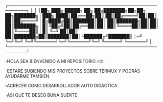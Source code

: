 ┌────────────────────────────────────────────────────────┐
│                                                        │
│██╗   ███╗ █████╗ ██╗     ██╗███████╗██╗██╗   ██╗███████╗
│███╗ ████║██╔══██╗██║     ██║██╔════╝██║██║   ██║██╔════╝
│█╔████╔██║███████║██║     ██║███████╗██║██║   ██║███████╗
│█║╚██╔╝██║██╔══██║██║     ██║╚════██║██║██║   ██║╚════██║
│█║ ╚═╝ ██║██║  ██║███████╗██║███████║██║╚██████╔╝███████║
│═╝     ╚═╝╚═╝  ╚═╝╚══════╝╚═╝╚══════╝╚═╝ ╚═════╝ ╚══════╝
│
└────────────────────────────────────────────────────────┘

-HOLA SEA BIENVENIDO A MI REPOSITORIO 🔥🤓

-ESTARE SUBIENDO MIS PROYECTOS SOBRE TERMUX Y PODRÁS AYUDARME TAMBIÉN

-ACRECER COMO DESARROLLADOR AUTO DIDÁCTICA

-ASI QUE TE DESEO BUNA SUERTE


<!---
M1R47-T3RMUX/M1R47-T3RMUX is a ✨ special ✨ repository because its `README.md` (this file) appears on your GitHub profile.
You can click the Preview link to take a look at your changes.
--->
